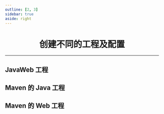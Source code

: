 ```yaml
---
outline: [2, 3]
sidebar: true
aside: right
---
```


<h1 style="text-align: center; font-weight: bold;">创建不同的工程及配置</h1>

---

## JavaWeb 工程

## Maven 的 Java 工程

## Maven 的 Web 工程
